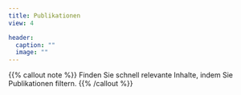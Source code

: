 ```yaml
---
title: Publikationen
view: 4

header:
  caption: ""
  image: ""
---
```


{{% callout note %}}
Finden Sie schnell relevante Inhalte, indem Sie Publikationen filtern.
{{% /callout %}}
